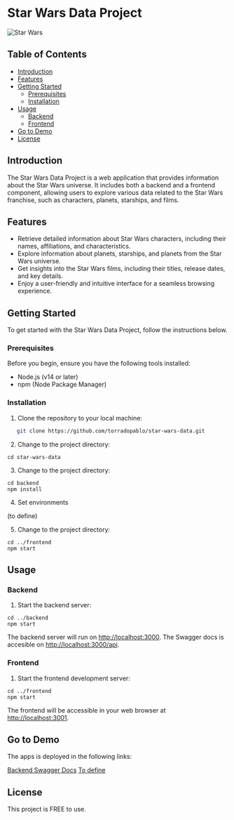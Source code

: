 # Star Wars Data Project

![Star Wars](https://upload.wikimedia.org/wikipedia/commons/thumb/6/6c/Star_Wars_Logo.svg/1200px-Star_Wars_Logo.svg.png)

## Table of Contents

- [Introduction](#introduction)
- [Features](#features)
- [Getting Started](#getting-started)
  - [Prerequisites](#prerequisites)
  - [Installation](#installation)
- [Usage](#usage)
  - [Backend](#backend)
  - [Frontend](#frontend)
- [Go to Demo](#go-to-demo)  
- [License](#license)

## Introduction

The Star Wars Data Project is a web application that provides information about the Star Wars universe. It includes both a backend and a frontend component, allowing users to explore various data related to the Star Wars franchise, such as characters, planets, starships, and films.

## Features

- Retrieve detailed information about Star Wars characters, including their names, affiliations, and characteristics.
- Explore information about planets, starships, and planets from the Star Wars universe.
- Get insights into the Star Wars films, including their titles, release dates, and key details.
- Enjoy a user-friendly and intuitive interface for a seamless browsing experience.

## Getting Started

To get started with the Star Wars Data Project, follow the instructions below.

### Prerequisites

Before you begin, ensure you have the following tools installed:

- Node.js (v14 or later)
- npm (Node Package Manager)

### Installation

1. Clone the repository to your local machine:

```bash
   git clone https://github.com/torradopablo/star-wars-data.git
```

2. Change to the project directory:

```
cd star-wars-data
```

3. Change to the project directory:
```
cd backend
npm install
```
4. Set environments

(to define)

5. Change to the project directory:
```
cd ../frontend
npm start
```

## Usage

### Backend

1. Start the backend server:

```
cd ../backend
npm start
```

The backend server will run on [http://localhost:3000](http://localhost:3000). 
The Swagger docs is accesible on [http://localhost:3000/api](http://localhost:3000/api).


### Frontend

1. Start the frontend development server:

```
cd ../frontend
npm start
```

The frontend will be accessible in your web browser at [http://localhost:3001](http://localhost:3001).


## Go to Demo

The apps is deployed in the following links:

[Backend Swagger Docs](https://star-wars-data-production.up.railway.app/api)
[To define]()


## License

This project is FREE to use.